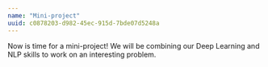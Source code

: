 ```yaml
---
name: "Mini-project"
uuid: c0878203-d982-45ec-915d-7bde07d5248a
---
```


Now is time for a mini-project! We will be combining our Deep Learning and NLP skills to work on an interesting problem.






